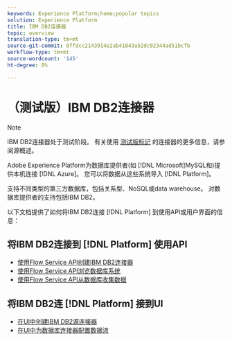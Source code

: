 ```yaml
---
keywords: Experience Platform;home;popular topics
solution: Experience Platform
title: IBM DB2连接器
topic: overview
translation-type: tm+mt
source-git-commit: 6ffdcc2143914e2ab41843a52dc92344ad51bcfb
workflow-type: tm+mt
source-wordcount: '145'
ht-degree: 0%

---
```



# （测试版）IBM DB2连接器

>[!NOTE]
>IBM DB2连接器处于测试阶段。 有关使用 [测试版标记](../../home.md#terms-and-conditions) 的连接器的更多信息，请参阅源概述。

Adobe Experience Platform为数据库提供者(如 [!DNL Microsoft]MySQL和)提供本机连接 [!DNL Azure]。 您可以将数据从这些系统导入 [!DNL Platform]。

支持不同类型的第三方数据库，包括关系型、NoSQL或data warehouse。 对数据库提供者的支持包括IBM DB2。

以下文档提供了如何将IBM DB2连接 [!DNL Platform] 到使用API或用户界面的信息：

## 将IBM DB2连接到 [!DNL Platform] 使用API

- [使用Flow Service API创建IBM DB2连接器](../../tutorials/api/create/databases/ibm-db2.md)
- [使用Flow Service API浏览数据库系统](../../tutorials/api/explore/database-nosql.md)
- [使用Flow Service API从数据库收集数据](../../tutorials/api/collect/database-nosql.md)

## 将IBM DB2连 [!DNL Platform] 接到UI

- [在UI中创建IBM DB2源连接器](../../tutorials/ui/create/databases/ibm-db2.md)
- [在UI中为数据库连接器配置数据流](../../tutorials/ui/dataflow/databases.md)